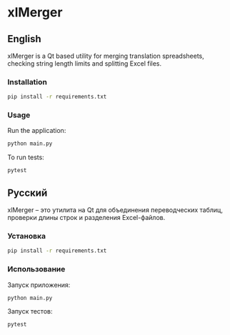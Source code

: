 # xlMerger

## English

xlMerger is a Qt based utility for merging translation spreadsheets, checking string length limits and splitting Excel files.

### Installation

```bash
pip install -r requirements.txt
```

### Usage

Run the application:

```bash
python main.py
```

To run tests:

```bash
pytest
```

## Русский

xlMerger – это утилита на Qt для объединения переводческих таблиц, проверки длины строк и разделения Excel-файлов.

### Установка

```bash
pip install -r requirements.txt
```

### Использование

Запуск приложения:

```bash
python main.py
```

Запуск тестов:

```bash
pytest
```
